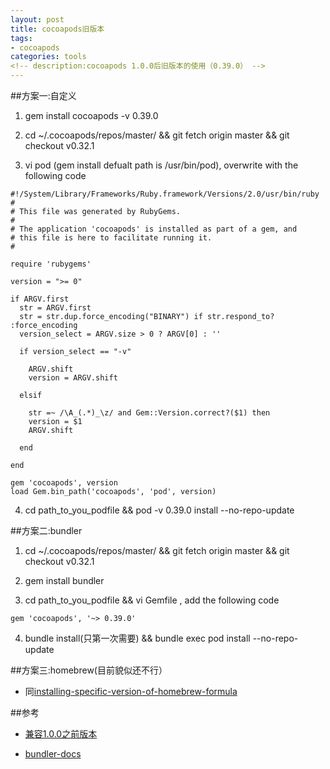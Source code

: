 ```yaml
---
layout: post
title: cocoapods旧版本
tags: 
- cocoapods
categories: tools
<!-- description:cocoapods 1.0.0后旧版本的使用（0.39.0） -->
---
```

##方案一:自定义

1. gem install cocoapods -v 0.39.0

2. cd ~/.cocoapods/repos/master/ && git fetch origin master && git checkout v0.32.1

3. vi pod (gem install defualt path is /usr/bin/pod), overwrite with the following code 
```
#!/System/Library/Frameworks/Ruby.framework/Versions/2.0/usr/bin/ruby
#
# This file was generated by RubyGems.
#
# The application 'cocoapods' is installed as part of a gem, and
# this file is here to facilitate running it.
#

require 'rubygems'

version = ">= 0"

if ARGV.first
  str = ARGV.first
  str = str.dup.force_encoding("BINARY") if str.respond_to? :force_encoding
  version_select = ARGV.size > 0 ? ARGV[0] : ''

  if version_select == "-v"

    ARGV.shift
    version = ARGV.shift

  elsif 
    
    str =~ /\A_(.*)_\z/ and Gem::Version.correct?($1) then
    version = $1
    ARGV.shift
    
  end

end

gem 'cocoapods', version
load Gem.bin_path('cocoapods', 'pod', version)
```

4. cd path_to_you_podfile && pod -v 0.39.0 install --no-repo-update

##方案二:bundler

1. cd ~/.cocoapods/repos/master/ && git fetch origin master && git checkout v0.32.1

2. gem install bundler

3. cd path_to_you_podfile && vi Gemfile , add the following code 
```
gem 'cocoapods', '~> 0.39.0'

```

4. bundle install(只第一次需要) && bundle exec pod install --no-repo-update

##方案三:homebrew(目前貌似还不行）
* 同[installing-specific-version-of-homebrew-formula](http://effectif.com/mac-os-x/installing-specific-version-of-homebrew-formula)

##参考
* [兼容1.0.0之前版本](http://blog.cocoapods.org/Sharding/)

* [bundler-docs](http://bundler.io/docs.html)

